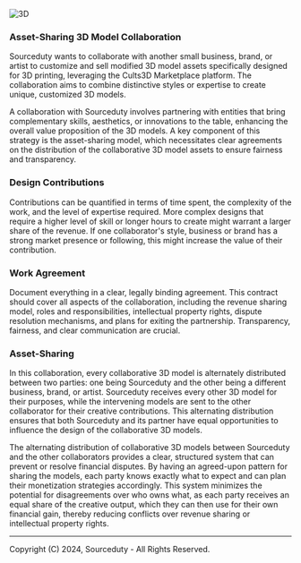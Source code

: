 ![3D](https://github.com/sourceduty/3D_Collaboration/assets/123030236/d6af6a4f-431f-415c-adf8-9fa5de0fce61)

### Asset-Sharing 3D Model Collaboration

Sourceduty wants to collaborate with another small business, brand, or artist to customize and sell modified 3D model assets specifically designed for 3D printing, leveraging the Cults3D Marketplace platform. The collaboration aims to combine distinctive styles or expertise to create unique, customized 3D models.

A collaboration with Sourceduty involves partnering with entities that bring complementary skills, aesthetics, or innovations to the table, enhancing the overall value proposition of the 3D models. A key component of this strategy is the asset-sharing model, which necessitates clear agreements on the distribution of the collaborative 3D model assets to ensure fairness and transparency.

### Design Contributions

Contributions can be quantified in terms of time spent, the complexity of the work, and the level of expertise required. More complex designs that require a higher level of skill or longer hours to create might warrant a larger share of the revenue. If one collaborator's style, business or brand has a strong market presence or following, this might increase the value of their contribution.

### Work Agreement

Document everything in a clear, legally binding agreement. This contract should cover all aspects of the collaboration, including the revenue sharing model, roles and responsibilities, intellectual property rights, dispute resolution mechanisms, and plans for exiting the partnership. Transparency, fairness, and clear communication are crucial.

### Asset-Sharing

In this collaboration, every collaborative 3D model is alternately distributed between two parties: one being Sourceduty and the other being a different business, brand, or artist. Sourceduty receives every other 3D model for their purposes, while the intervening models are sent to the other collaborator for their creative contributions. This alternating distribution ensures that both Sourceduty and its partner have equal opportunities to influence the design of the collaborative 3D models.

The alternating distribution of collaborative 3D models between Sourceduty and the other collaborators provides a clear, structured system that can prevent or resolve financial disputes. By having an agreed-upon pattern for sharing the models, each party knows exactly what to expect and can plan their monetization strategies accordingly. This system minimizes the potential for disagreements over who owns what, as each party receives an equal share of the creative output, which they can then use for their own financial gain, thereby reducing conflicts over revenue sharing or intellectual property rights.

***
Copyright (C) 2024, Sourceduty - All Rights Reserved.
